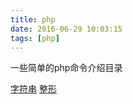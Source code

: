 ```yaml
---
title: php
date: 2016-06-29 10:03:15
tags: [php]
---
```


一些简单的php命令介绍目录

[字符串](./string.html)
[整形](./int.html)
